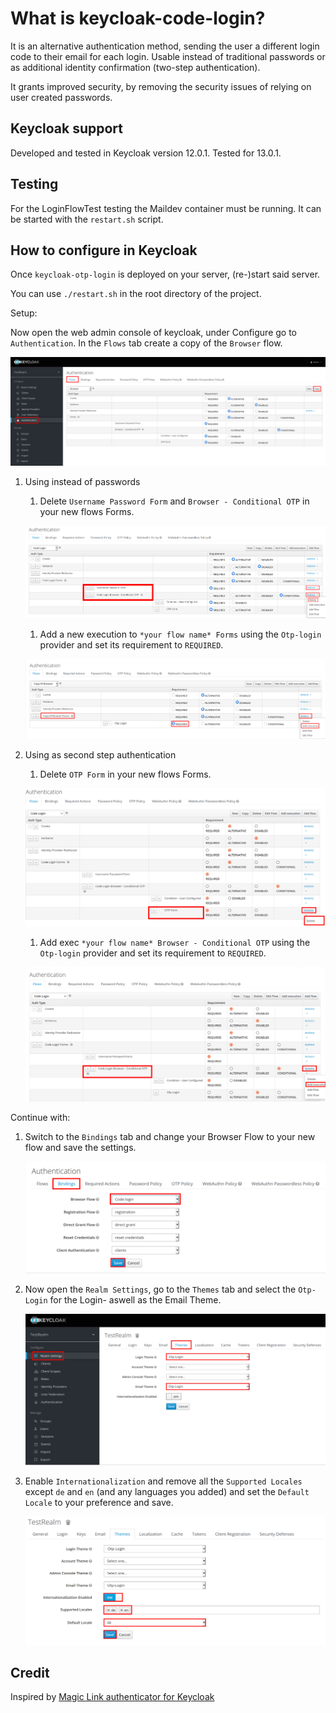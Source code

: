 # What is keycloak-code-login?

It is an alternative authentication method, sending the user a different login code to their email for each login.
Usable instead of traditional passwords or as additional identity confirmation (two-step authentication).

It grants improved security, by removing the security issues of relying on user created passwords.

## Keycloak support

Developed and tested in Keycloak version 12.0.1.
Tested for 13.0.1.

## Testing

For the LoginFlowTest testing the Maildev container must be running. It can be started with the `restart.sh` script.

## How to configure in Keycloak

Once `keycloak-otp-login` is deployed on your server, (re-)start said server.

You can use `./restart.sh` in the root directory of the project.
 
Setup:

Now open the web admin console of keycloak, under Configure go to `Authentication`. In the `Flows` tab create a copy of the `Browser` flow.

![image](images/create-copy-of-browser-flow.png)


1. Using instead of passwords
 
    1. Delete `Username Password Form` and `Browser - Conditional OTP` in your new flows Forms.
   
   ![image](images/executions-to-delete.png)
   
   
    1. Add a new execution to `*your flow name* Forms` using the `Otp-login` provider and set its requirement to `REQUIRED`.
   
   ![image](images/add-execution.png)
   
   
1. Using as second step authentication
   
    1. Delete `OTP Form` in your new flows Forms.
   
   ![image](images/executions-to-delete-2nd-case.png)
   
   
    1. Add exec `*your flow name* Browser - Conditional OTP` using the `Otp-login` provider and set its requirement to `REQUIRED`.
    
   ![image](images/add-execution-2nd-case.png)
   
   
Continue with:

1. Switch to the `Bindings` tab and change your Browser Flow to your new flow and save the settings.
   
   ![image](images/change-browser-flow.png)
   
   
1. Now open the `Realm Settings`, go to the `Themes` tab and select the `Otp-Login` for the Login- aswell as the Email Theme.
   
   ![image](images/change-themes.png)
   
   
1. Enable `Internationalization` and remove all the `Supported Locales` except `de` and `en` (and any languages you added) and set the `Default Locale` to your preference and save.
   
   ![image](images/choose-locales.png)
  
   
## Credit

 Inspired by [Magic Link authenticator for Keycloak](https://github.com/stianst/keycloak-experimental/tree/master/magic-link)
  